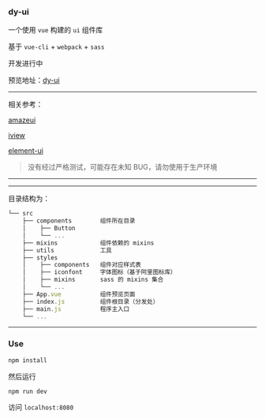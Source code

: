 ### dy-ui

一个使用 `vue` 构建的 `ui` 组件库

基于 `vue-cli` + `webpack` + `sass`

开发进行中

预览地址：[dy-ui](https://hanekaoru.github.io)

----

相关参考：

[amazeui](https://github.com/amazeui/amazeui)

[iview](https://github.com/iview/iview)

[element-ui](https://github.com/ElemeFE/element)

> 没有经过严格测试，可能存在未知 BUG，请勿使用于生产环境


----

----

目录结构为：

```js
└── src              
    ├── components        组件所在目录
    │    ├── Button
    │    └── ...
    ├── mixins            组件依赖的 mixins
    ├── utils             工具
    ├── styles            
    │    ├── components   组件对应样式表
    │    ├── iconfont     字体图标（基于阿里图标库）
    │    ├── mixins       sass 的 mixins 集合
    │    └── ...
    ├── App.vue           组件预览页面
    ├── index.js          组件根目录（分发处）
    ├── main.js           程序主入口
    └── ...
```

----


### Use

```js
npm install
```

然后运行

```js
npm run dev
```

访问 `localhost:8080`
